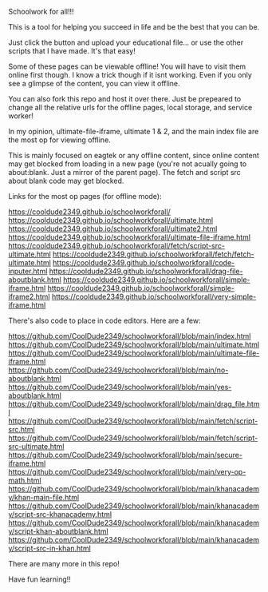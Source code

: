 Schoolwork for all!!! 

This is a tool for helping you succeed in life and be the best that you can be. 

Just click the button and upload your educational file... or use the other scripts that I have made. It's that easy!

Some of these pages can be viewable offline! You will have to visit them online first though. I know a trick though if it isnt working. Even if you only see a glimpse of the content, you can view it offline. 

You can also fork this repo and host it over there. Just be prepeared to change all the relative urls for the offline pages, local storage, and service worker!

In my opinion, ultimate-file-iframe, ultimate 1 & 2, and the main index file are the most op for viewing offline. 

This is mainly focused on eagtek or any offline content, since online content may get blocked from loading in a new page (you're not acually going to about:blank. Just a mirror of the parent page). The fetch and script src about blank code may get blocked.

Links for the most op pages (for offline mode): 

https://cooldude2349.github.io/schoolworkforall/
https://cooldude2349.github.io/schoolworkforall/ultimate.html
https://cooldude2349.github.io/schoolworkforall/ultimate2.html
https://cooldude2349.github.io/schoolworkforall/ultimate-file-iframe.html
https://cooldude2349.github.io/schoolworkforall/fetch/script-src-ultimate.html
https://cooldude2349.github.io/schoolworkforall/fetch/fetch-ultimate.html
https://cooldude2349.github.io/schoolworkforall/code-inputer.html
https://cooldude2349.github.io/schoolworkforall/drag-file-aboutblank.html
https://cooldude2349.github.io/schoolworkforall/simple-iframe.html
https://cooldude2349.github.io/schoolworkforall/simple-iframe2.html
https://cooldude2349.github.io/schoolworkforall/very-simple-iframe.html

There's also code to place in code editors. Here are a few: 

https://github.com/CoolDude2349/schoolworkforall/blob/main/index.html
https://github.com/CoolDude2349/schoolworkforall/blob/main/ultimate.html
https://github.com/CoolDude2349/schoolworkforall/blob/main/ultimate-file-iframe.html
https://github.com/CoolDude2349/schoolworkforall/blob/main/no-aboutblank.html
https://github.com/CoolDude2349/schoolworkforall/blob/main/yes-aboutblank.html
https://github.com/CoolDude2349/schoolworkforall/blob/main/drag_file.html
https://github.com/CoolDude2349/schoolworkforall/blob/main/fetch/script-src.html
https://github.com/CoolDude2349/schoolworkforall/blob/main/fetch/script-src-ultimate.html
https://github.com/CoolDude2349/schoolworkforall/blob/main/secure-iframe.html
https://github.com/CoolDude2349/schoolworkforall/blob/main/very-op-math.html
https://github.com/CoolDude2349/schoolworkforall/blob/main/khanacademy/khan-main-file.html
https://github.com/CoolDude2349/schoolworkforall/blob/main/khanacademy/script-src-khanacademy.html
https://github.com/CoolDude2349/schoolworkforall/blob/main/khanacademy/script-khan-aboutblank.html
https://github.com/CoolDude2349/schoolworkforall/blob/main/khanacademy/script-src-in-khan.html

There are many more in this repo!


Have fun learning!!
